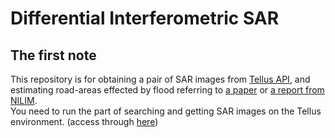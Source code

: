 # Differential Interferometric SAR
## The first note
This repository is for obtaining a pair of SAR images from [Tellus API](https://www.tellusxdp.com/ja/api-reference/), and estimating road-areas effected by flood referring to [a paper](https://www.jstage.jst.go.jp/article/jscejsp/77/2/77_I_33/_article/-char/ja/) or [a report from NILIM](http://www.nilim.go.jp/lab/bcg/siryou/tnn/tnn1110pdf/ks1110_06.pdf).  
You need to run the part of searching and getting SAR images on the Tellus environment. (access through [here](https://www.tellusxdp.com/ja/))  

